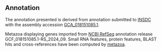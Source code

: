 **Annotation**
----------

The annotation presented is derived from annotation submitted to
[INSDC](http://www.insdc.org) with the assembly accession [GCA\_018151085.1](http://www.ebi.ac.uk/ena/data/view/GCA_018151085.1).

Metazoa displaying genes imported from [NCBI RefSeq](https://www.ncbi.nlm.nih.gov/genome/annotation_euk/Drosophila_tropicalis/GCF_018151085.1-RS_2024_09.html) annotation release GCF_018151085.1-RS_2024_09.
Small RNA features, protein features, BLAST hits and cross-references have been
computed by [metazoa](https://metazoa.ensembl.org/info/genome/annotation/index.html).
